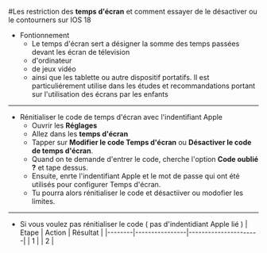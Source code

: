 #Les restriction des **temps d'écran** et comment essayer de le désactiver ou le contourners sur IOS 18

- Fontionnement 
  - Le temps d'écran sert a désigner la somme des temps passées devant les écran de télevision
  - d'ordinateur
  - de jeux vidéo
  - ainsi que les tablette ou autre dispositif portatifs. Il est particuliérement utilise dans les études et recommandations portant sur l'utilisation des écrans par les enfants 
---
- Rénitialiser le code de temps d'écran avec l'indentifiant Apple
  - Ouvrir les **Réglages**
  - Allez dans les **temps d'écran**
  - Tapper sur **Modifier le code Temps d'écran** ou **Désactiver le code de temps d'écran**.
  - Quand on te demande d'entrer le code, cherche l'option **Code oublié ?** et tape dessus.
  - Ensuite, enrte l'indentifiant Apple et le mot de passe qui ont été utilisés pour configurer Temps d'écran.
  - Tu pourra alors rénitialiser le code et désactiiver ou modofier les limites.
---
- Si vous voulez pas rénitialiser le code ( pas d'indentidiant Apple lié ) 
| Etape  | Action         | Résultat             |
|--------|----------------|----------------------|
| 1      |
| 2      |
